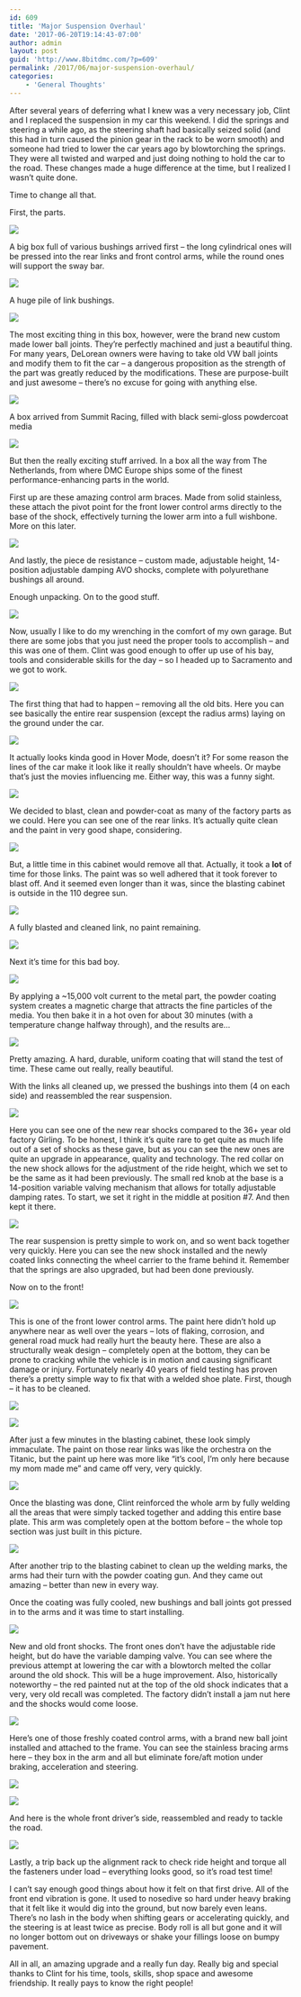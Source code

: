 ```yaml
---
id: 609
title: 'Major Suspension Overhaul'
date: '2017-06-20T19:14:43-07:00'
author: admin
layout: post
guid: 'http://www.8bitdmc.com/?p=609'
permalink: /2017/06/major-suspension-overhaul/
categories:
    - 'General Thoughts'
---
```


After several years of deferring what I knew was a very necessary job, Clint and I replaced the suspension in my car this weekend. I did the springs and steering a while ago, as the steering shaft had basically seized solid (and this had in turn caused the pinion gear in the rack to be worn smooth) and someone had tried to lower the car years ago by blowtorching the springs. They were all twisted and warped and just doing nothing to hold the car to the road. These changes made a huge difference at the time, but I realized I wasn’t quite done.

Time to change all that.

First, the parts.

![](../assets/images/2017/06/IMG_2097-1024x768.jpg)

A big box full of various bushings arrived first – the long cylindrical ones will be pressed into the rear links and front control arms, while the round ones will support the sway bar.

![](../assets/images/2017/06/IMG_2099-1024x768.jpg)

A huge pile of link bushings.

![](../assets/images/2017/06/IMG_2098-e1498006890911-1024x768.jpg)

The most exciting thing in this box, however, were the brand new custom made lower ball joints. They’re perfectly machined and just a beautiful thing. For many years, DeLorean owners were having to take old VW ball joints and modify them to fit the car – a dangerous proposition as the strength of the part was greatly reduced by the modifications. These are purpose-built and just awesome – there’s no excuse for going with anything else.

![](../assets/images/2017/06/IMG_2081-1024x768.jpg)

A box arrived from Summit Racing, filled with black semi-gloss powdercoat media

![](../assets/images/2017/06/IMG_2141-e1498006912647-768x1024.jpg)

But then the really exciting stuff arrived. In a box all the way from The Netherlands, from where DMC Europe ships some of the finest performance-enhancing parts in the world.

First up are these amazing control arm braces. Made from solid stainless, these attach the pivot point for the front lower control arms directly to the base of the shock, effectively turning the lower arm into a full wishbone. More on this later.

![](../assets/images/2017/06/IMG_2143-1024x768.jpg)

And lastly, the piece de resistance – custom made, adjustable height, 14-position adjustable damping AVO shocks, complete with polyurethane bushings all around.

Enough unpacking. On to the good stuff.

![](../assets/images/2017/06/IMG_2159-1024x768.jpg)

Now, usually I like to do my wrenching in the comfort of my own garage. But there are some jobs that you just need the proper tools to accomplish – and this was one of them. Clint was good enough to offer up use of his bay, tools and considerable skills for the day – so I headed up to Sacramento and we got to work.

![](../assets/images/2017/06/IMG_2161-1024x768.jpg)

The first thing that had to happen – removing all the old bits. Here you can see basically the entire rear suspension (except the radius arms) laying on the ground under the car.

![](../assets/images/2017/06/IMG_2169-1024x768.jpg)

It actually looks kinda good in Hover Mode, doesn’t it? For some reason the lines of the car make it look like it really shouldn’t have wheels. Or maybe that’s just the movies influencing me. Either way, this was a funny sight.

![](../assets/images/2017/06/IMG_2163-1024x768.jpg)

We decided to blast, clean and powder-coat as many of the factory parts as we could. Here you can see one of the rear links. It’s actually quite clean and the paint in very good shape, considering.

![](../assets/images/2017/06/IMG_2167-1024x768.jpg)

But, a little time in this cabinet would remove all that. Actually, it took a **lot** of time for those links. The paint was so well adhered that it took forever to blast off. And it seemed even longer than it was, since the blasting cabinet is outside in the 110 degree sun.

![](../assets/images/2017/06/IMG_2165-1024x768.jpg)

A fully blasted and cleaned link, no paint remaining.

![](../assets/images/2017/06/IMG_2166-1024x768.jpg)

Next it’s time for this bad boy.

![](../assets/images/2017/06/IMG_2171-1024x768.jpg)

By applying a ~15,000 volt current to the metal part, the powder coating system creates a magnetic charge that attracts the fine particles of the media. You then bake it in a hot oven for about 30 minutes (with a temperature change halfway through), and the results are…

![](../assets/images/2017/06/IMG_2175-e1498008371376-768x1024.jpg)

Pretty amazing. A hard, durable, uniform coating that will stand the test of time. These came out really, really beautiful.

With the links all cleaned up, we pressed the bushings into them (4 on each side) and reassembled the rear suspension.

![](../assets/images/2017/06/IMG_2173-e1498008691978-768x1024.jpg)

Here you can see one of the new rear shocks compared to the 36+ year old factory Girling. To be honest, I think it’s quite rare to get quite as much life out of a set of shocks as these gave, but as you can see the new ones are quite an upgrade in appearance, quality and technology. The red collar on the new shock allows for the adjustment of the ride height, which we set to be the same as it had been previously. The small red knob at the base is a 14-position variable valving mechanism that allows for totally adjustable damping rates. To start, we set it right in the middle at position #7. And then kept it there.

![](../assets/images/2017/06/IMG_2174-e1498008670543-768x1024.jpg)

The rear suspension is pretty simple to work on, and so went back together very quickly. Here you can see the new shock installed and the newly coated links connecting the wheel carrier to the frame behind it. Remember that the springs are also upgraded, but had been done previously.

Now on to the front!

![](../assets/images/2017/06/IMG_2176-1024x768.jpg)

This is one of the front lower control arms. The paint here didn’t hold up anywhere near as well over the years – lots of flaking, corrosion, and general road muck had really hurt the beauty here. These are also a structurally weak design – completely open at the bottom, they can be prone to cracking while the vehicle is in motion and causing significant damage or injury. Fortunately nearly 40 years of field testing has proven there’s a pretty simple way to fix that with a welded shoe plate. First, though – it has to be cleaned.

![](../assets/images/2017/06/IMG_2178-1024x768.jpg)

![](../assets/images/2017/06/IMG_2179-1024x768.jpg)

After just a few minutes in the blasting cabinet, these look simply immaculate. The paint on those rear links was like the orchestra on the Titanic, but the paint up here was more like “it’s cool, I’m only here because my mom made me” and came off very, very quickly.

![](../assets/images/2017/06/IMG_2181-1024x768.jpg)

Once the blasting was done, Clint reinforced the whole arm by fully welding all the areas that were simply tacked together and adding this entire base plate. This arm was completely open at the bottom before – the whole top section was just built in this picture.

![](../assets/images/2017/06/IMG_2182-1024x768.jpg)

After another trip to the blasting cabinet to clean up the welding marks, the arms had their turn with the powder coating gun. And they came out amazing – better than new in every way.

Once the coating was fully cooled, new bushings and ball joints got pressed in to the arms and it was time to start installing.

![](../assets/images/2017/06/IMG_2183-e1498010242856-768x1024.jpg)

New and old front shocks. The front ones don’t have the adjustable ride height, but do have the variable damping valve. You can see where the previous attempt at lowering the car with a blowtorch melted the collar around the old shock. This will be a huge improvement. Also, historically noteworthy – the red painted nut at the top of the old shock indicates that a very, very old recall was completed. The factory didn’t install a jam nut here and the shocks would come loose.

![](../assets/images/2017/06/IMG_2185-1024x768.jpg)

Here’s one of those freshly coated control arms, with a brand new ball joint installed and attached to the frame. You can see the stainless bracing arms here – they box in the arm and all but eliminate fore/aft motion under braking, acceleration and steering.

![](../assets/images/2017/06/IMG_2187-e1498010817890-768x1024.jpg)

![](../assets/images/2017/06/IMG_2186-e1498010854137-768x1024.jpg)

And here is the whole front driver’s side, reassembled and ready to tackle the road.

![](../assets/images/2017/06/IMG_2188-1024x768.jpg)

Lastly, a trip back up the alignment rack to check ride height and torque all the fasteners under load – everything looks good, so it’s road test time!

I can’t say enough good things about how it felt on that first drive. All of the front end vibration is gone. It used to nosedive so hard under heavy braking that it felt like it would dig into the ground, but now barely even leans. There’s no lash in the body when shifting gears or accelerating quickly, and the steering is at least twice as precise. Body roll is all but gone and it will no longer bottom out on driveways or shake your fillings loose on bumpy pavement.

All in all, an amazing upgrade and a really fun day. Really big and special thanks to Clint for his time, tools, skills, shop space and awesome friendship. It really pays to know the right people!